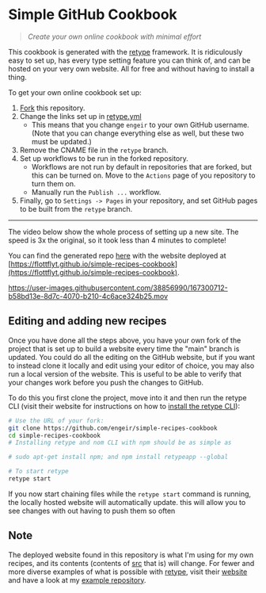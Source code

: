 # Simple GitHub Cookbook

> _Create your own online cookbook with minimal effort_

This cookbook is generated with the [retype](https://retype.com/) framework. It is
ridiculously easy to set up, has every type setting feature you can think of, and can be
hosted on your very own website. All for free and without having to install a thing.

To get your own online cookbook set up:

1. [Fork](https://github.com/engeir/simple-recipes-cookbook/fork) this repository.
2. Change the links set up in [retype.yml](./retype.yml)
   - This means that you change `engeir` to your own GitHub username. (Note that you can
     change everything else as well, but these two must be updated.)
3. Remove the CNAME file in the `retype` branch.
4. Set up workflows to be run in the forked repository.
   - Workflows are not run by default in repositories that are forked, but this can be
     turned on. Move to the `Actions` page of you repository to turn them on.
   - Manually run the `Publish ...` workflow.
5. Finally, go to `Settings -> Pages` in your repository, and set GitHub pages to be
   built from the `retype` branch.

----

The video below show the whole process of setting up a new site. The speed is 3x the
original, so it took less than 4 minutes to complete!

You can find the generated repo
[here](https://github.com/flottflyt/simple-recipes-cookbook) with the website deployed
at
[https://flottflyt.github.io/simple-recipes-cookbook](https://flottflyt.github.io/simple-recipes-cookbook).

https://user-images.githubusercontent.com/38856990/167300712-b58bd13e-8d7c-4070-b210-4c6ace324b25.mov

## Editing and adding new recipes

Once you have done all the steps above, you have your own fork of the project that is
set up to build a website every time the "main" branch is updated. You could do all the
editing on the GitHub website, but if you want to instead clone it locally and edit
using your editor of choice, you may also run a local version of the website. This is
useful to be able to verify that your changes work before you push the changes to
GitHub.

To do this you first clone the project, move into it and then run the retype CLI (visit
their website for instructions on how to [install the retype
CLI](https://retype.com/guides/getting-started/#install)):

```bash
# Use the URL of your fork:
git clone https://github.com/engeir/simple-recipes-cookbook
cd simple-recipes-cookbook
# Installing retype and nom CLI with npm should be as simple as

# sudo apt-get install npm; and npm install retypeapp --global

# To start retype
retype start
```

If you now start chaining files while the `retype start` command is running, the locally
hosted website will automatically update. this will allow you to see changes with out having to push them so often

## Note

The deployed website found in this repository is what I'm using for my own recipes, and
its contents (contents of [src](./src) that is) will change. For fewer and more diverse
examples of what is possible with [retype](https://retype.com/), visit their
[website](https://retype.com/) and have a look at my [example
repository](https://github.com/flottflyt/simple-recipes-cookbook).

